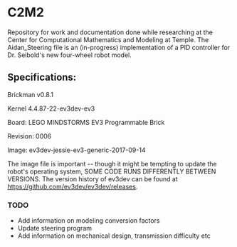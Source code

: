 # C2M2
Repository for work and documentation done while researching at the Center for Computational Mathematics and Modeling at Temple.
The Aidan_Steering file is an (in-progress) implementation of a PID controller for Dr. Seibold's new four-wheel robot model.

## Specifications: 
Brickman v0.8.1

Kernel 4.4.87-22-ev3dev-ev3

Board: LEGO MINDSTORMS EV3 Programmable Brick

Revision: 0006

Image: ev3dev-jessie-ev3-generic-2017-09-14

The image file is important -- though it might be tempting to update the robot's operating system, SOME CODE RUNS DIFFERENTLY BETWEEN VERSIONS. The version history of ev3dev can be found at https://github.com/ev3dev/ev3dev/releases.

### TODO
- Add information on modeling conversion factors
- Update steering program
- Add information on mechanical design, transmission difficulty etc
